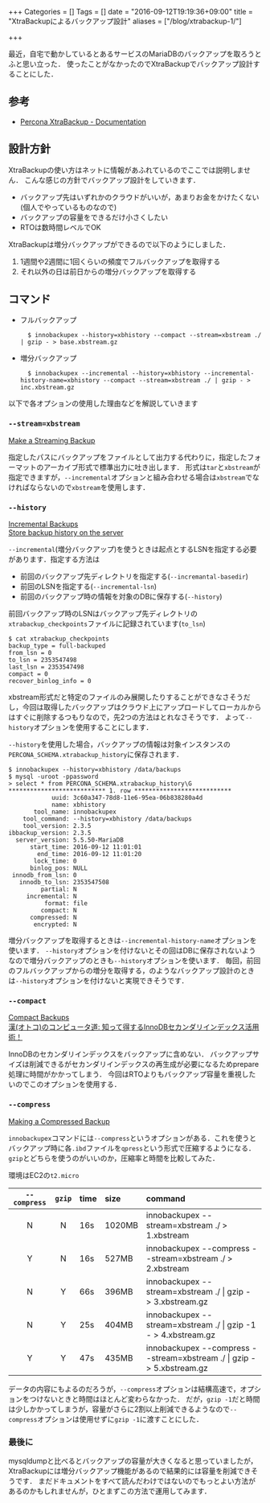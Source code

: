 +++
Categories = []
Tags = []
date = "2016-09-12T19:19:36+09:00"
title = "XtraBackupによるバックアップ設計"
aliases = ["/blog/xtrabackup-1/"]

+++

最近，自宅で動かしているとあるサービスのMariaDBのバックアップを取ろうとふと思い立った．
使ったことがなかったのでXtraBackupでバックアップ設計することにした．

<!--more-->

## 参考
* [Percona XtraBackup - Documentation](https://www.percona.com/doc/percona-xtrabackup/2.4/index.html)

## 設計方針
XtraBackupの使い方はネットに情報があふれているのでここでは説明しません．
こんな感じの方針でバックアップ設計をしていきます．

* バックアップ先はいずれかのクラウドがいいが，あまりお金をかけたくない(個人でやっているものなので)
* バックアップの容量をできるだけ小さくしたい
* RTOは数時間レベルでOK

XtraBackupは増分バックアップができるので以下のようにしました．

1. 1週間や2週間に1回くらいの頻度でフルバックアップを取得する
1. それ以外の日は前日からの増分バックアップを取得する

## コマンド

* フルバックアップ

        $ innobackupex --history=xbhistory --compact --stream=xbstream ./ | gzip - > base.xbstream.gz

* 増分バックアップ

        $ innobackupex --incremental --history=xbhistory --incremental-history-name=xbhistory --compact --stream=xbstream ./ | gzip - > inc.xbstream.gz

以下で各オプションの使用した理由などを解説していきます

### `--stream=xbstream`
[Make a Streaming Backup](https://www.percona.com/doc/percona-xtrabackup/2.4/howtos/recipes_ibkx_stream.html)

指定したパスにバックアップをファイルとして出力する代わりに，指定したフォーマットのアーカイブ形式で標準出力に吐き出します．
形式は`tar`と`xbstream`が指定できますが，`--incremental`オプションと組み合わせる場合は`xbstream`でなければならないので`xbstream`を使用します．

### `--history`
[Incremental Backups](https://www.percona.com/doc/percona-xtrabackup/2.4/xtrabackup_bin/incremental_backups.html)  
[Store backup history on the server](https://www.percona.com/doc/percona-xtrabackup/2.4/innobackupex/storing_history.html)

`--incremental`(増分バックアップ)を使うときは起点とするLSNを指定する必要があります．指定する方法は

* 前回のバックアップ先ディレクトリを指定する(`--incremantal-basedir`)
* 前回のLSNを指定する(`--incremental-lsn`)
* 前回のバックアップ時の情報を対象のDBに保存する(`--history`)

前回バックアップ時のLSNはバックアップ先ディレクトリの`xtrabackup_checkpoints`ファイルに記録されています(`to_lsn`)

    $ cat xtrabackup_checkpoints 
    backup_type = full-backuped
    from_lsn = 0
    to_lsn = 2353547498
    last_lsn = 2353547498
    compact = 0
    recover_binlog_info = 0

xbstream形式だと特定のファイルのみ展開したりすることができなさそうだし，今回は取得したバックアップはクラウド上にアップロードしてローカルからはすぐに削除するつもりなので，先2つの方法はとれなさそうです．
よって`--history`オプションを使用することにします．

`--history`を使用した場合，バックアップの情報は対象インスタンスの`PERCONA_SCHEMA.xtrabackup_history`に保存されます．

    $ innobackupex --history=xbhistory /data/backups
    $ mysql -uroot -ppassword
    > select * from PERCONA_SCHEMA.xtrabackup_history\G
    *************************** 1. row ***************************
                uuid: 3c60a347-78d8-11e6-95ea-06b838280a4d
                name: xbhistory
           tool_name: innobackupex
        tool_command: --history=xbhistory /data/backups
        tool_version: 2.3.5
    ibbackup_version: 2.3.5
      server_version: 5.5.50-MariaDB
          start_time: 2016-09-12 11:01:01
            end_time: 2016-09-12 11:01:20
           lock_time: 0
          binlog_pos: NULL
     innodb_from_lsn: 0
       innodb_to_lsn: 2353547508
             partial: N
         incremental: N
              format: file
             compact: N
          compressed: N
           encrypted: N

増分バックアップを取得するときは`--incremental-history-name`オプションを使います．
`--history`オプションを付けないとその回はDBに保存されないようなので増分バックアップのときも`--history`オプションを使います．
毎回，前回のフルバックアップからの増分を取得する，のようなバックアップ設計のときは`--history`オプションを付けないと実現できそうです．

### `--compact`
[Compact Backups](https://www.percona.com/doc/percona-xtrabackup/2.4/innobackupex/compact_backups_innobackupex.html)  
[漢(オトコ)のコンピュータ道: 知って得するInnoDBセカンダリインデックス活用術！](http://nippondanji.blogspot.jp/2010/10/innodb.html)

InnoDBのセカンダリインデックスをバックアップに含めない．
バックアップサイズは削減できるがセカンダリインデックスの再生成が必要になるためprepare処理に時間がかかってしまう．
今回はRTOよりもバックアップ容量を重視したいのでこのオプションを使用する．

### `--compress`
[Making a Compressed Backup](https://www.percona.com/doc/percona-xtrabackup/2.4/howtos/recipes_ibkx_compressed.html)

`innobackupex`コマンドには`--compress`というオプションがある．これを使うとバックアップ時に各`.ibd`ファイルを`qpress`という形式で圧縮するようになる．
`gzip`とどちらを使うのがいいのか，圧縮率と時間を比較してみた．

環境はEC2の`t2.micro`

|`--compress`|`gzip`|time|size|command|
|:--:|:--:|:--|:--|:--|
|N|N|16s|1020MB|innobackupex --stream=xbstream ./ > 1.xbstream|
|Y|N|16s|527MB|innobackupex --compress --stream=xbstream ./ > 2.xbstream|
|N|Y|66s|396MB|innobackupex --stream=xbstream ./ &#124; gzip - > 3.xbstream.gz|
|N|Y|25s|404MB|innobackupex --stream=xbstream ./ &#124; gzip -1 - > 4.xbstream.gz|
|Y|Y|47s|435MB|innobackupex --compress --stream=xbstream ./ &#124; gzip - > 5.xbstream.gz|

データの内容にもよるのだろうが，`--compress`オプションは結構高速で，オプションをつけないときと時間はほとんど変わらなかった．
だが，`gzip -1`だと時間は少しかかってしまうが，容量がさらに2割以上削減できるようなので`--compress`オプションは使用せずに`gzip -1`に渡すことにした．

### 最後に

mysqldumpと比べるとバックアップの容量が大きくなると思っていましたが，XtraBackupには増分バックアップ機能があるので結果的には容量を削減できそうです．
まだドキュメントをすべて読んだわけではないのでもっとよい方法があるのかもしれませんが，ひとまずこの方法で運用してみます．
